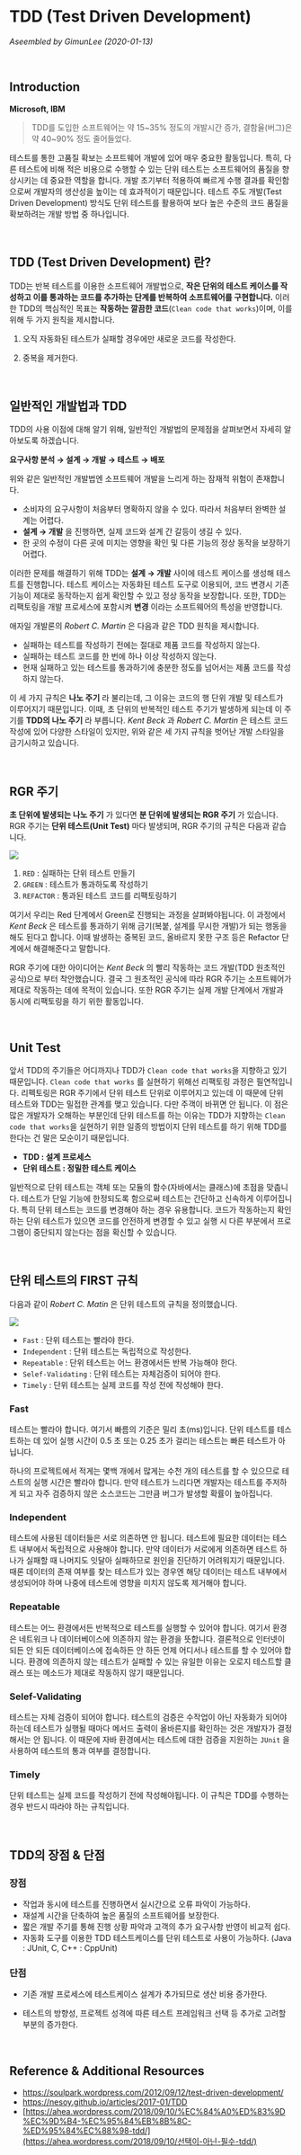 # TDD (Test Driven Development)

*Aseembled by GimunLee (2020-01-13)*

<br/>

## Introduction

**Microsoft, IBM**

> TDD를 도입한 소프트웨어는 약 15\~35% 정도의 개발시간 증가, 결함율(버그)은 약 40\~90% 정도 줄어들었다.

테스트를 통한 고품질 확보는 소프트웨어 개발에 있어 매우 중요한 활동입니다. 특히, 다른 테스트에 비해 적은 비용으로 수행할 수 있는 단위 테스트는 소프트웨어의 품질을 향상시키는 데 중요한 역할을 합니다. 개발 초기부터 적용하여 빠르게 수행 결과를 확인함으로써 개발자의 생산성을 높이는 데 효과적이기 때문입니다. 테스트 주도 개발(Test Driven Development) 방식도 단위 테스트를 활용하여 보다 높은 수준의 코드 품질을 확보하려는 개발 방법 중 하나입니다.

<br/>

## TDD (Test Driven Development) 란?

TDD는 반복 테스트를 이용한 소프트웨어 개발법으로, **작은 단위의 테스트 케이스를 작성하고 이를 통과하는 코드를 추가하는 단계를 반복하여 소프트웨어를 구현합니다.** 이러한 TDD의 핵심적인 목표는 **작동하는 깔끔한 코드**(`Clean code that works`)이며, 이를 위해 두 가지 원칙을 제시합니다. 

1. 오직 자동화된 테스트가 실패할 경우에만 새로운 코드를 작성한다.

2. 중복을 제거한다.

<br/>

## 일반적인 개발법과 TDD

TDD의 사용 이점에 대해 알기 위해, 일반적인 개발법의 문제점을 살펴보면서 자세히 알아보도록 하겠습니다.

**요구사항 분석 → 설계 → 개발 → 테스트 → 배포**

위와 같은 일반적인 개발법엔 소프트웨어 개발을 느리게 하는 잠재적 위험이 존재합니다.  

- 소비자의 요구사항이 처음부터 명확하지 않을 수 있다. 따라서 처음부터 완벽한 설계는 어렵다.
- **설계 → 개발** 을 진행하면, 실제 코드와 설계 간 갈등이 생길 수 있다.
- 한 곳의 수정이 다른 곳에 미치는 영향을 확인 및 다른 기능의 정상 동작을 보장하기 어렵다.

이러한 문제를 해결하기 위해 TDD는 **설계 → 개발** 사이에 테스트 케이스를 생성해 테스트를 진행합니다. 테스트 케이스는 자동화된 테스트 도구로 이용되어, 코드 변경시 기존 기능이 제대로 동작하는지 쉽게 확인할 수 있고 정상 동작을 보장합니다. 또한, TDD는 리팩토링을 개발 프로세스에 포함시켜 **변경** 이라는 소프트웨어의 특성을 반영합니다. 

애자일 개발론의 *Robert C. Martin* 은 다음과 같은 TDD 원칙을 제시합니다.

- 실패하는 테스트를 작성하기 전에는 절대로 제품 코드를 작성하지 않는다.
- 실패하는 테스트 코드를 한 번에 하나 이상 작성하지 않는다.
- 현재 실패하고 있는 테스트를 통과하기에 충분한 정도를 넘어서는 제품 코드를 작성하지 않는다.

이 세 가지 규칙은 **나노 주기** 라 불리는데, 그 이유는 코드의 행 단위 개발 및 테스트가 이루어지기 때문입니다. 이때, 초 단위의 반복적인 테스트 주기가 발생하게 되는데 이 주기를 **TDD의 나노 주기** 라 부릅니다. *Kent Beck* 과 *Robert C. Martin* 은 테스트 코드 작성에 있어 다양한 스타일이 있지만, 위와 같은 세 가지 규칙을 벗어난 개발 스타일을 금기시하고 있습니다.

<br/>

## RGR 주기

**초 단위에 발생되는 나노 주기** 가 있다면 **분 단위에 발생되는 RGR 주기** 가 있습니다. RGR 주기는 **단위 테스트(Unit Test)** 마다 발생되며, RGR 주기의 규칙은 다음과 같습니다.

<img src="./resources/test-driven-development-001.png">

1. `RED` :  실패하는 단위 테스트 만들기 
2. `GREEN` : 테스트가 통과하도록 작성하기
3. `REFACTOR` : 통과된 테스트 코드를 리팩토링하기

여기서 우리는 Red 단계에서 Green로 진행되는 과정을 살펴봐야됩니다. 이 과정에서 *Kent Beck* 은 테스트를 통과하기 위해 금기(복붙, 설계를 무시한 개발)가 되는 행동을 해도 된다고 합니다. 이때 발생하는 중복된 코드, 올바르지 못한 구조 등은 Refactor 단계에서 해결해준다고 말합니다.

RGR 주기에 대한 아이디어는 *Kent Beck* 의 빨리 작동하는 코드 개발(TDD 원초적인 공식)으로 부터 착안했습니다. 결국 그 원초적인 공식에 따라 RGR 주기는 소프트웨어가 제대로 작동하는 데에 목적이 있습니다. 또한 RGR 주기는 실제 개발 단계에서 개발과 동시에 리팩토링을 하기 위한 활동입니다.

<br/>

## Unit Test

앞서 TDD의 주기들은 어디까지나 TDD가 `Clean code that works`을 지향하고 있기 때문입니다. `Clean code that works` 를 실현하기 위해선 리팩토링 과정은 필연적입니다. 리펙토링은 RGR 주기에서 단위 테스트 단위로 이루어지고 있는데 이 때문에 단위 테스트와 TDD는 밀접한 관계를 맺고 있습니다. 다만 주객이 바뀌면 안 됩니다. 이 점은 많은 개발자가 오해하는 부분인데 단위 테스트를 하는 이유는 TDD가 지향하는 `Clean code that works`을 실현하기 위한 일종의 방법이지 단위 테스트를 하기 위해 TDD를 한다는 건 말은 모순이기 때문입니다.

- **TDD : 설계 프로세스**
- **단위 테스트 : 정밀한 테스트 케이스**

일반적으로 단위 테스트는 객체 또는 모듈의 함수(자바에서는 클래스)에 초점을 맞춥니다. 테스트가 단일 기능에 한정되도록 함으로써 테스트는 간단하고 신속하게 이루어집니다. 특히 단위 테스트는 코드를 변경해야 하는 경우 유용합니다. 코드가 작동하는지 확인하는 단위 테스트가 있으면 코드를 안전하게 변경할 수 있고 실행 시 다른 부분에서 프로그램이 중단되지 않는다는 점을 확신할 수 있습니다.

<br/>

## 단위 테스트의 FIRST 규칙

다음과 같이 *Robert C. Matin* 은 단위 테스트의 규칙을 정의했습니다. 

<img src="./resources/test-driven-development-002.png">

- `Fast` : 단위 테스트는 빨라야 한다.
- `Independent` : 단위 테스트는 독립적으로 작성한다.
- `Repeatable` : 단위 테스트는 어느 환경에서든 반복 가능해야 한다.
- `Selef-Validating` : 단위 테스트는 자체검증이 되어야 한다.
- `Timely` : 단위 테스트는 실제 코드를 작성 전에 작성해야 한다.

### Fast

테스트는 빨라야 합니다. 여기서 빠름의 기준은 밀리 초(ms)입니다. 단위 테스트를 테스트하는 데 있어 실행 시간이 0.5 초 또는 0.25 초가 걸리는 테스트는 빠른 테스트가 아닙니다.

하나의 프로젝트에서 적게는 몇백 개에서 많게는 수천 개의 테스트를 할 수 있으므로 테스트의 실행 시간은 빨라야 합니다. 만약 테스트가 느리다면 개발자는 테스트를 주저하게 되고 자주 검증하지 않은 소스코드는 그만큼 버그가 발생할 확률이 높아집니다.

### Independent

테스트에 사용된 데이터들은 서로 의존하면 안 됩니다. 테스트에 필요한 데이터는 테스트 내부에서 독립적으로 사용해야 합니다. 만약 데이터가 서로에게 의존하면 테스트 하나가 실패할 때 나머지도 잇달아 실패하므로 원인을 진단하기 어려워지기 때문입니다. 때론 데이터의 존재 여부를 찾는 테스트가 있는 경우엔 해당 데이터는 테스트 내부에서 생성되어야 하며 나중에 테스트에 영향을 미치지 않도록 제거해야 합니다.

### Repeatable

테스트는 어느 환경에서든 반복적으로 테스트를 실행할 수 있어야 합니다. 여기서 환경은 네트워크 나 데이터베이스에 의존하지 않는 환경을 뜻합니다. 결론적으로 인터넷이 되든 안 되든 데이터베이스에 접속하든 안 하든 언제 어디서나 테스트를 할 수 있어야 합니다. 환경에 의존하지 않는 테스트가 실패할 수 있는 유일한 이유는 오로지 테스트할 클래스 또는 메소드가 제대로 작동하지 않기 때문입니다.

### Selef-Validating

테스트는 자체 검증이 되어야 합니다. 테스트의 검증은 수작업이 아닌 자동화가 되어야 하는데 테스트가 실행될 때마다 메서드 출력이 올바른지를 확인하는 것은 개발자가 결정해서는 안 됩니다. 이 때문에 자바 환경에서는 테스트에 대한 검증을 지원하는 `JUnit` 을 사용하여 테스트의 통과 여부를 결정합니다.

### Timely

단위 테스트는 실제 코드를 작성하기 전에 작성해야됩니다. 이 규칙은 TDD를 수행하는 경우 반드시 따라야 하는 규칙입니다. 

<br/>

## TDD의 장점 & 단점

### 장점

- 작업과 동시에 테스트를 진행하면서 실시간으로 오류 파악이 가능하다.
- 재설계 시간을 단축하여 높은 품질의 소프트웨어를 보장한다.
- 짧은 개발 주기를 통해 진행 상황 파악과 고객의 추가 요구사항 반영이 비교적 쉽다.
- 자동화 도구를 이용한 TDD 테스트케이스를 단위 테스트로 사용이 가능하다. (Java : JUnit, C, C++ : CppUnit)

### 단점

- 기존 개발 프로세스에 테스트케이스 설계가 추가되므로 생산 비용 증가한다.

- 테스트의 방향성, 프로젝트 성격에 따른 테스트 프레임워크 선택 등 추가로 고려할 부분의 증가한다.

<br/>

## Reference & Additional Resources

- https://soulpark.wordpress.com/2012/09/12/test-driven-development/
- https://nesoy.github.io/articles/2017-01/TDD
- [https://ahea.wordpress.com/2018/09/10/%EC%84%A0%ED%83%9D%EC%9D%B4-%EC%95%84%EB%8B%8C-%ED%95%84%EC%88%98-tdd/](https://ahea.wordpress.com/2018/09/10/선택이-아닌-필수-tdd/)
